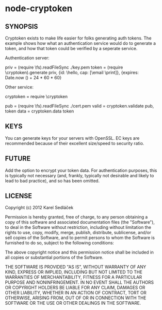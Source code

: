 node-cryptoken
===========

SYNOPSIS
--------

Cryptoken exists to make life easier for folks generating auth tokens.
The example shows how what an authentication service would do to generate a token, and how that token could be verified by a seperate service.

Authentication server:

  priv = (require \fs).readFileSync \./key.pem
  token = (require \cryptoken).generate priv, {id: \hello, cap: [\email \print]}, {expires: Date.now () + 24 * 60 * 60}

Other service:

  cryptoken = require \cryptoken

  pub = (require \fs).readFileSync \./cert.pem
  valid = cryptoken.validate pub, token
  data = cryptoken.data token

KEYS
----

You can generate keys for your servers with OpenSSL.
EC keys are recommended because of their excellent size/speed to security ratio.

FUTURE
------

Add the option to encrypt your token data.
For authentication purposes, this is typically not necessary (and, frankly, typically not desirable and likely to lead to bad practice), and so has been omitted.

LICENSE
-------

Copyright (c) 2012 Karel Sedláček

Permission is hereby granted, free of charge, to any person obtaining a copy of this software and associated documentation files (the "Software"), to deal in the Software without restriction, including without limitation the rights to use, copy, modify, merge, publish, distribute, sublicense, and/or sell copies of the Software, and to permit persons to whom the Software is furnished to do so, subject to the following conditions:

The above copyright notice and this permission notice shall be included in all copies or substantial portions of the Software.

THE SOFTWARE IS PROVIDED "AS IS", WITHOUT WARRANTY OF ANY KIND, EXPRESS OR IMPLIED, INCLUDING BUT NOT LIMITED TO THE WARRANTIES OF MERCHANTABILITY, FITNESS FOR A PARTICULAR PURPOSE AND NONINFRINGEMENT. IN NO EVENT SHALL THE AUTHORS OR COPYRIGHT HOLDERS BE LIABLE FOR ANY CLAIM, DAMAGES OR OTHER LIABILITY, WHETHER IN AN ACTION OF CONTRACT, TORT OR OTHERWISE, ARISING FROM, OUT OF OR IN CONNECTION WITH THE SOFTWARE OR THE USE OR OTHER DEALINGS IN THE SOFTWARE.
